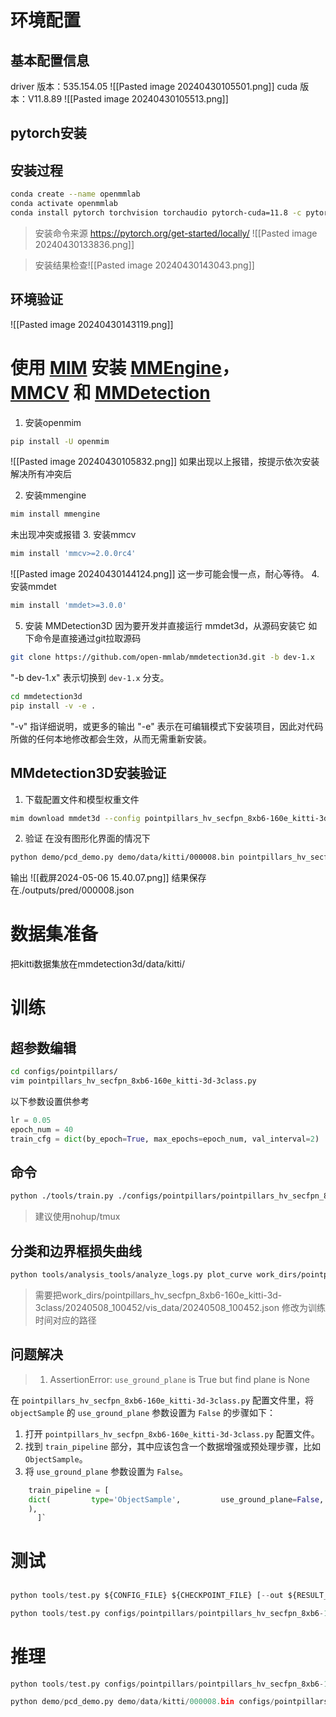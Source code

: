 # 环境配置
## 基本配置信息
driver 版本：535.154.05
![[Pasted image 20240430105501.png]]
cuda 版本：V11.8.89
![[Pasted image 20240430105513.png]]

## pytorch安装
## 安装过程
```bash
conda create --name openmmlab
conda activate openmmlab
conda install pytorch torchvision torchaudio pytorch-cuda=11.8 -c pytorch -c nvidia
```
>安装命令来源
>https://pytorch.org/get-started/locally/
>![[Pasted image 20240430133836.png]]


>安装结果检查![[Pasted image 20240430143043.png]]

## 环境验证
![[Pasted image 20240430143119.png]]

# 使用 [MIM](https://github.com/open-mmlab/mim) 安装 [MMEngine](https://github.com/open-mmlab/mmengine)，[MMCV](https://github.com/open-mmlab/mmcv) 和 [MMDetection](https://github.com/open-mmlab/mmdetection)
1. 安装openmim
```bash
pip install -U openmim
```
![[Pasted image 20240430105832.png]]
如果出现以上报错，按提示依次安装
解决所有冲突后

2. 安装mmengine
```bash
mim install mmengine
```
未出现冲突或报错
3. 安装mmcv
```bash
mim install 'mmcv>=2.0.0rc4'
```
![[Pasted image 20240430144124.png]]
这一步可能会慢一点，耐心等待。
4. 安装mmdet
```bash
mim install 'mmdet>=3.0.0'
```
5. 安装 MMDetection3D
因为要开发并直接运行 mmdet3d，从源码安装它
如下命令是直接通过git拉取源码
```bash
git clone https://github.com/open-mmlab/mmdetection3d.git -b dev-1.x
```
"-b dev-1.x" 表示切换到 `dev-1.x` 分支。
```bash
cd mmdetection3d
pip install -v -e .
```
"-v" 指详细说明，或更多的输出
"-e" 表示在可编辑模式下安装项目，因此对代码所做的任何本地修改都会生效，从而无需重新安装。

## MMdetection3D安装验证
1. 下载配置文件和模型权重文件
```bash
mim download mmdet3d --config pointpillars_hv_secfpn_8xb6-160e_kitti-3d-car --dest .
```
2. 验证
在没有图形化界面的情况下
```bash
python demo/pcd_demo.py demo/data/kitti/000008.bin pointpillars_hv_secfpn_8xb6-160e_kitti-3d-car.py hv_pointpillars_secfpn_6x8_160e_kitti-3d-car_20220331_134606-d42d15ed.pth
```
输出
![[截屏2024-05-06 15.40.07.png]]
结果保存在./outputs/pred/000008.json

# 数据集准备
把kitti数据集放在mmdetection3d/data/kitti/

# 训练
## 超参数编辑
```bash
cd configs/pointpillars/
vim pointpillars_hv_secfpn_8xb6-160e_kitti-3d-3class.py
```

以下参数设置供参考
```python
lr = 0.05
epoch_num = 40
train_cfg = dict(by_epoch=True, max_epochs=epoch_num, val_interval=2)
```
## 命令
```bash
python ./tools/train.py ./configs/pointpillars/pointpillars_hv_secfpn_8xb6-160e_kitti-3d-3class.py
```
>建议使用nohup/tmux

## 分类和边界框损失曲线
```bash
python tools/analysis_tools/analyze_logs.py plot_curve work_dirs/pointpillars_hv_secfpn_8xb6-160e_kitti-3d-3class/20240508_100452/vis_data/20240508_100452.json --keys loss_cls loss_bbox
```
> 需要把work_dirs/pointpillars_hv_secfpn_8xb6-160e_kitti-3d-3class/20240508_100452/vis_data/20240508_100452.json 修改为训练时间对应的路径

## 问题解决
>1.  AssertionError: `use_ground_plane` is True but find plane is None

在 `pointpillars_hv_secfpn_8xb6-160e_kitti-3d-3class.py` 配置文件里，将 `objectSample` 的 `use_ground_plane` 参数设置为 `False` 的步骤如下：
1. 打开 `pointpillars_hv_secfpn_8xb6-160e_kitti-3d-3class.py` 配置文件。
2. 找到 `train_pipeline` 部分，其中应该包含一个数据增强或预处理步骤，比如 `ObjectSample`。
3. 将 `use_ground_plane` 参数设置为 `False`。
```python
    train_pipeline = [      
    dict(         type='ObjectSample',         use_ground_plane=False,         # 其他相关配置参数     
    ),    
      ]`
```

# 测试
## 

```python
python tools/test.py ${CONFIG_FILE} ${CHECKPOINT_FILE} [--out ${RESULT_FILE}] [--eval ${EVAL_METRICS}] [--show] [--show-dir ${SHOW_DIR}]
```

```python
python tools/test.py configs/pointpillars/pointpillars_hv_secfpn_8xb6-160e_kitti-3d-3class.py /data/Projects/python_workplace/mmdetection3d/work_dirs/pointpillars_hv_secfpn_8xb6-160e_kitti-3d-3class/epoch_1.pth --work-dir ./data/result_output/out_dir/3dssd.pkl  --cfg-options 'show=True' 'out_dir=./data/result_output/show_result'
```

# 推理
```python
python tools/test.py configs/pointpillars/pointpillars_hv_secfpn_8xb6-160e_kitti-3d-3class.py /data/Projects/python_workplace/mmdetection3d/work_dirs/pointpillars_hv_secfpn_8xb6-160e_kitti-3d-3class/epoch_1.pth --show --show-dir /data/result_output/show_result

python demo/pcd_demo.py demo/data/kitti/000008.bin configs/pointpillars/pointpillars_hv_secfpn_8xb6-160e_kitti-3d-3class.py /data/Projects/python_workplace/mmdetection3d/work_dirs/pointpillars_hv_secfpn_8xb6-160e_kitti-3d-3class/epoch_80.pth --show
```